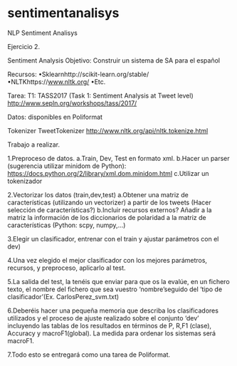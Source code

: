 # sentimentanalisys
NLP Sentiment Analisys

Ejercicio 2.  

Sentiment Analysis Objetivo: Construir un sistema de SA para el español

Recursos: 
•Sklearnhttp://scikit-learn.org/stable/
•NLTKhttps://www.nltk.org/
•Etc.

Tarea: T1: TASS2017 (Task 1: Sentiment Analysis at Tweet level) 
http://www.sepln.org/workshops/tass/2017/

Datos: disponibles en Poliformat

Tokenizer
TweetTokenizer
http://www.nltk.org/api/nltk.tokenize.html


Trabajo a realizar.

1.Preproceso de datos.
a.Train, Dev, Test en formato xml.
b.Hacer un parser (sugerencia utilizar minidom de Python): https://docs.python.org/2/library/xml.dom.minidom.html
c.Utilizar un tokenizador

2.Vectorizar los datos (train,dev,test)
a.Obtener una matriz de características (utilizando un vectorizer) a partir de los tweets (Hacer selección de características?)
b.Incluir recursos externos? Añadir a la matriz la información de los diccionarios de polaridad a la matriz de características (Python: scpy, numpy,...)

3.Elegir un clasificador, entrenar con el train y ajustar parámetros con el dev)

4.Una vez elegido el mejor clasificador con los mejores parámetros, recursos, y preproceso, aplicarlo al test.

5.La salida del test, la tenéis que enviar para que os la evalúe, en un fichero texto, el nombre del fichero que sea vuestro ‘nombre’seguido del ‘tipo de clasificador’(Ex. CarlosPerez_svm.txt)

6.Deberéis hacer una pequeña memoria que describa los clasificadores utilizados y el proceso de ajuste realizado sobre el conjunto ‘dev’ incluyendo las tablas de los resultados en términos de P, R,F1 (clase), Accuracy y macroF1(global). La medida para ordenar los sistemas será macroF1. 

7.Todo esto se entregará como una tarea de Poliformat.
